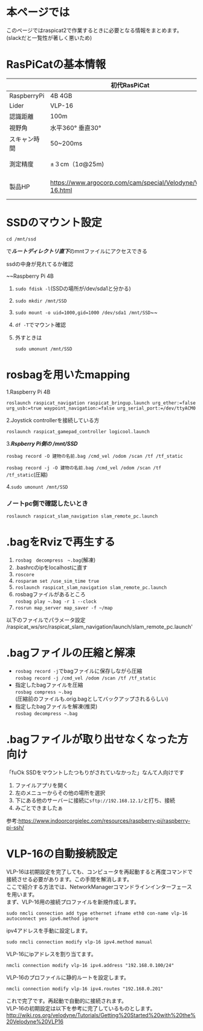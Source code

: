 # 本ページでは
このページではraspicat2で作業するときに必要となる情報をまとめます。(slackだと一覧性が著しく悪いため)

# RasPiCatの基本情報

|  |初代RasPiCat|2代目RasPiCat|
|---| ------------- | ------------- |
|RaspberryPi|4B 4GB|4B 4GB |
|Lider|VLP-16|UTM-30LX|
|認識距離|100m|30m(最大は60m)|
|視野角|水平360° 垂直30°|270°|
|スキャン時間|50~200ms|25ms|
|測定精度|±３cm（1σ@25m)|0.1～10m：±30mm 10～30m：±50mm|
|製品HP|https://www.argocorp.com/cam/special/Velodyne/VLP-16.html|https://www.hokuyo-aut.co.jp/search/single.php?serial=21|

# SSDのマウント設定

`cd /mnt/ssd`

で***ルートディレクトリ直下***のmntファイルにアクセスできる

ssdの中身が見れてるか確認

   ~~Raspberry Pi 4B
1.    `sudo fdisk -l`(SSDの場所が/dev/sda1と分かる)
2. `sudo mkdir /mnt/SSD`
3. `sudo mount -o uid=1000,gid=1000 /dev/sda1 /mnt/SSD`~~
4. `df -T`でマウント確認
5. 外すときは
   
   `sudo umonunt /mnt/SSD`

# rosbagを用いたmapping
1.Raspberry Pi 4B 

    roslaunch raspicat_navigation raspicat_bringup.launch urg_ether:=false urg_usb:=true waypoint_navigation:=false urg_serial_port:=/dev/ttyACM0 

2.Joystick controllerを接続している方   

    roslaunch raspicat_gamepad_controller logicool.launch

3.***Rspberry Pi側の /mnt/SSD***   

    rosbag record -O 建物の名前.bag /cmd_vel /odom /scan /tf /tf_static

   `rosbag record -j -O 建物の名前.bag /cmd_vel /odom /scan /tf /tf_static`(圧縮)

   
4.`sudo umonunt /mnt/SSD`


### ノートpc側で確認したいとき


`roslaunch raspicat_slam_navigation slam_remote_pc.launch`


# .bagをRvizで再生する
1.  `rosbag　decompress　~.bag`(解凍)
2.  .bashrcのipをlocalhostに直す
3.  `roscore`
4.  `rosparam set /use_sim_time true`
5.  `roslaunch raspicat_slam_navigation slam_remote_pc.launch`
6.  rosbagファイルがあるところ   
    `rosbag play ~.bag -r 1 --clock`   
1. `rosrun map_server map_saver -f ~/map`

以下のファイルでパラメータ設定   
/raspicat_ws/src/raspicat_slam_navigation/launch/slam_remote_pc.launch'

# .bagファイルの圧縮と解凍
* `rosbag record -j`でbagファイルに保存しながら圧縮   
`rosbag record -j /cmd_vel /odom /scan /tf /tf_static`   
* 指定したbagファイルを圧縮   
`rosbag compress ~.bag`   
(圧縮前のファイルも.orig.bagとしてバックアップされるらしい)   
* 指定したbagファイルを解凍(推奨)   
`rosbag decompress ~.bag`   

# .bagファイルが取り出せなくなった方向け

「fu○k SSDをマウントしたつもりがされていなかった」なんて人向けです

1. ファイルアプリを開く
2. 左のメニューからその他の場所を選択
3. 下にある他のサーバーに接続に``sftp://192.168.12.1/``と打ち、接続
4. みごとできましたぁ

参考:https://www.indoorcorgielec.com/resources/raspberry-pi/raspberry-pi-ssh/

# VLP-16の自動接続設定
VLP-16は初期設定を完了しても、コンピュータを再起動すると再度コマンドで接続させる必要があります。この手間を解消します。  
ここで紹介する方法では、NetworkManagerコマンドラインインターフェースを用います。  
まず、VLP-16用の接続プロファイルを新規作成します。  
```
sudo nmcli connection add type ethernet ifname eth0 con-name vlp-16 autoconnect yes ipv6.method ignore
```
ipv4アドレスを手動に設定します。  
```
sudo nmcli connection modify vlp-16 ipv4.method manual
```
VLP-16にipアドレスを割り当てます。  
```
nmcli connection modify vlp-16 ipv4.address "192.168.0.100/24"
```
VLP-16のプロファイルに静的ルートを設定します。
```
nmcli connection modify vlp-16 ipv4.routes "192.168.0.201"
```

これで完了です。再起動で自動的に接続されます。  
VLP-16の初期設定は以下を参考に完了しているものとします。  
http://wiki.ros.org/velodyne/Tutorials/Getting%20Started%20with%20the%20Velodyne%20VLP16





